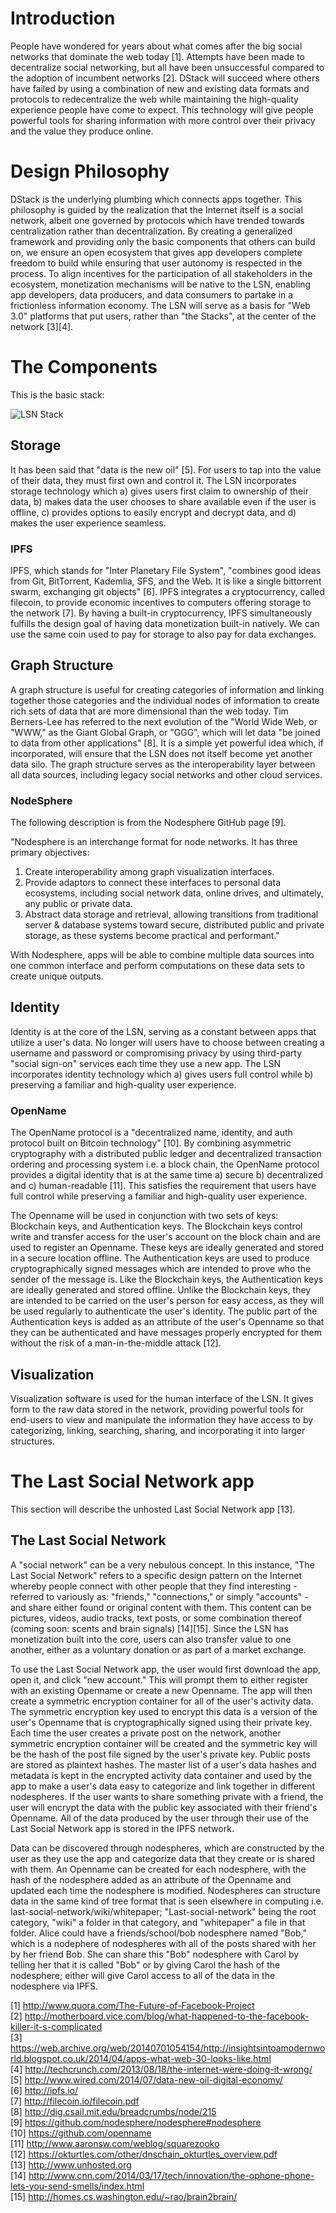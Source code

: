 # Introduction  

People have wondered for years about what comes after the big social networks that dominate the web today [1]. Attempts have been made to decentralize social networking, but all have been unsuccessful compared to the adoption of incumbent networks [2]. DStack will succeed where others have failed by using a combination of new and existing data formats and protocols to redecentralize the web while maintaining the high-quality experience people have come to expect. This technology will give people powerful tools for sharing information with more control over their privacy and the value they produce online.  

# Design Philosophy  

DStack is the underlying plumbing which connects apps together. This philosophy is guided by the realization that the Internet itself is a social network, albeit one governed by protocols which have trended towards centralization rather than decentralization. By creating a generalized framework and providing only the basic components that others can build on, we ensure an open ecosystem that gives app developers complete freedom to build while ensuring that user autonomy is respected in the process. To align incentives for the participation of all stakeholders in the ecosystem, monetization mechanisms will be native to the LSN, enabling app developers, data producers, and data consumers to partake in a frictionless information economy. The LSN will serve as a basis for "Web 3.0" platforms that put users, rather than "the Stacks", at the center of the network [3][4].  

# The Components  

This is the basic stack:

![LSN Stack](https://p2pconnectsus.files.wordpress.com/2015/02/lsnstack.png)
   
## Storage  

It has been said that "data is the new oil" [5]. For users to tap into the value of their data, they must first own and control it. The LSN incorporates storage technology which a) gives users first claim to ownership of their data, b) makes data the user chooses to share available even if the user is offline, c) provides options to easily encrypt and decrypt data, and d) makes the user experience seamless.  

### IPFS  

IPFS, which stands for "Inter Planetary File System", "combines good ideas from Git, BitTorrent, Kademlia, SFS, and the Web. It is like a single bittorrent swarm, exchanging git objects" [6]. IPFS integrates a cryptocurrency, called filecoin, to provide economic incentives to computers offering storage to the network [7]. By having a built-in cryptocurrency, IPFS simultaneously fulfills the design goal of having data monetization built-in natively. We can use the same coin used to pay for storage to also pay for data exchanges.  

## Graph Structure  

A graph structure is useful for creating categories of information and linking together those categories and the individual nodes of information to create rich sets of data that are more dimensional than the web today. Tim Berners-Lee has referred to the next evolution of the "World Wide Web, or "WWW," as the Giant Global Graph, or "GGG", which will let data "be joined to data from other applications" [8]. It is a simple yet powerful idea which, if incorporated, will ensure that the LSN does not itself become yet another data silo. The graph structure serves as the interoperability layer between all data sources, including legacy social networks and other cloud services.  

### NodeSphere  

The following description is from the Nodesphere GitHub page [9].  

"Nodesphere is an interchange format for node networks. It has three primary objectives:  

1. Create interoperability among graph visualization interfaces.  
2. Provide adaptors to connect these interfaces to personal data ecosystems, including social network data, online drives, and ultimately, any public or private data.  
3. Abstract data storage and retrieval, allowing transitions from traditional server & database systems toward secure, distributed public and private storage, as these systems become practical and performant."  

With Nodesphere, apps will be able to combine multiple data sources into one common interface and perform computations on these data sets to create unique outputs.   

## Identity  

Identity is at the core of the LSN, serving as a constant between apps that utilize a user's data. No longer will users have to choose between creating a username and password or compromising privacy by using third-party "social sign-on" services each time they use a new app. The LSN incorporates identity technology which a) gives users full control while b) preserving a familiar and high-quality user experience.  

### OpenName  

The OpenName protocol is a "decentralized name, identity, and auth protocol built on Bitcoin technology" [10]. By combining asymmetric cryptography with a distributed public ledger and decentralized transaction ordering and processing system i.e. a block chain, the OpenName protocol provides a digital identity that is at the same time a) secure b) decentralized and c) human-readable [11]. This satisfies the requirement that users have full control while preserving a familiar and high-quality user experience.  

The Openname will be used in conjunction with two sets of keys: Blockchain keys, and Authentication keys. The Blockchain keys control write and transfer access for the user's account on the block chain and are used to register an Openname. These keys are ideally generated and stored in a secure location offline. The Authentication keys are used to produce cryptographically signed messages which are intended to prove who the sender of the message is. Like the Blockchain keys, the Authentication keys are ideally generated and stored offline. Unlike the Blockchain keys, they are intended to be carried on the user's person for easy access, as they will be used regularly to authenticate the user's identity. The public part of the Authentication keys is added as an attribute of the user's Openname so that they can be authenticated and have messages properly encrypted for them without the risk of a man-in-the-middle attack [12]. 

## Visualization  

Visualization software is used for the human interface of the LSN. It gives form to the raw data stored in the network, providing powerful tools for end-users to view and manipulate the information they have access to by categorizing, linking, searching, sharing, and incorporating it into larger structures.   

# The Last Social Network app  

This section will describe the unhosted Last Social Network app [13].

## The Last Social Network

A "social network" can be a very nebulous concept. In this instance, "The Last Social Network" refers to a specific design pattern on the Internet whereby people connect with other people that they find interesting - referred to variously as: "friends," "connections," or simply "accounts" - and share either found or original content with them. This content can be pictures, videos, audio tracks, text posts, or some combination thereof (coming soon: scents and brain signals) [14][15]. Since the LSN has monetization built into the core, users can also transfer value to one another, either as a voluntary donation or as part of a market exchange.  

To use the Last Social Network app, the user would first download the app, open it, and click "new account." This will prompt them to either register with an existing Openname or create a new Openname. The app will then create a symmetric encryption container for all of the user's activity data. The symmetric encryption key used to encrypt this data is a version of the user's Openname that is cryptographically signed using their private key. Each time the user creates a private post on the network, another symmetric encryption container will be created and the symmetric key will be the hash of the post file signed by the user's private key.  Public posts are stored as plaintext hashes. The master list of a user's data hashes and metadata is kept in the encrypted activity data container and used by the app to make a user's data easy to categorize and link together in different nodespheres. If the user wants to share something private with a friend, the user will encrypt the data with the public key associated with their friend's Openname. All of the data produced by the user through their use of the Last Social Network app is stored in the IPFS network.  

Data can be discovered through nodespheres, which are constructed by the user as they use the app and categorize data that they create or is shared with them. An Openname can be created for each nodesphere, with the hash of the nodesphere added as an attribute of the Openname and updated each time the nodesphere is modified. Nodespheres can structure data in the same kind of tree format that is seen elsewhere in computing i.e. last-social-network/wiki/whitepaper; "Last-social-network" being the root category, "wiki" a folder in that category, and "whitepaper" a file in that folder. Alice could have a friends/school/bob nodesphere named "Bob," which is a nodephere of nodespheres with all of the posts shared with her by her friend Bob. She can share this "Bob" nodesphere with Carol by telling her that it is called "Bob" or by giving Carol the hash of the nodesphere; either will give Carol access to all of the data in the nodesphere via IPFS. 


[1] <http://www.quora.com/The-Future-of-Facebook-Project>  
[2] <http://motherboard.vice.com/blog/what-happened-to-the-facebook-killer-it-s-complicated>  
[3] <https://web.archive.org/web/20140701054154/http://insightsintoamodernworld.blogspot.co.uk/2014/04/apps-what-web-30-looks-like.html>  
[4] <http://techcrunch.com/2013/08/18/the-internet-were-doing-it-wrong/>  
[5] <http://www.wired.com/2014/07/data-new-oil-digital-economy/>  
[6] <http://ipfs.io/>  
[7] <http://filecoin.io/filecoin.pdf>  
[8] <http://dig.csail.mit.edu/breadcrumbs/node/215>  
[9] <https://github.com/nodesphere/nodesphere#nodesphere>  
[10] <https://github.com/openname>  
[11] <http://www.aaronsw.com/weblog/squarezooko>  
[12] <https://okturtles.com/other/dnschain_okturtles_overview.pdf>  
[13] <http://www.unhosted.org>  
[14] <http://www.cnn.com/2014/03/17/tech/innovation/the-ophone-phone-lets-you-send-smells/index.html>  
[15] <http://homes.cs.washington.edu/~rao/brain2brain/>  
